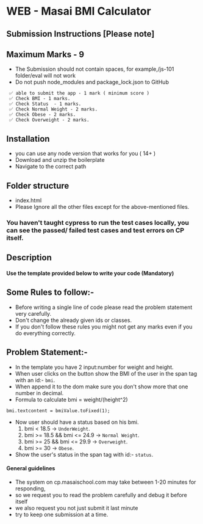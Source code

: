 # WEB - Masai BMI Calculator

## Submission Instructions [Please note]

## Maximum Marks - 9

- The Submission should not contain spaces, for example,/js-101 folder/eval will not work
- Do not push node_modules and package_lock.json to GitHub

```
 ✅ able to submit the app - 1 mark ( minimum score )
 ✅ Check BMI - 1 marks.
 ✅ Check Status  - 1 marks.
 ✅ Check Normal Weight - 2 marks.
 ✅ Check Obese - 2 marks.
 ✅ Check Overweight - 2 marks.
```

## Installation

- you can use any node version that works for you ( 14+ )
- Download and unzip the boilerplate
- Navigate to the correct path

## Folder structure

- index.html
- Please Ignore all the other files except for the above-mentioned files.

### You haven't taught cypress to run the test cases locally, you can see the passed/ failed test cases and test errors on CP itself.

## Description

#### Use the template provided below to write your code (Mandatory)

## Some Rules to follow:-

- Before writing a single line of code please read the problem statement very carefully.
- Don't change the already given ids or classes.
- If you don't follow these rules you might not get any marks even if you do everything correctly.

## Problem Statement:-

- In the template you have 2 input:number for weight and height.
- When user clicks on the button show the BMI of the user in the span tag with an id:- `bmi`.
- When append it to the dom make sure you don't show more that one number in decimal. 
- Formula to calculate bmi = weight/(height^2)
```
bmi.textcontent = bmiValue.toFixed(1);
```
- Now user should have a status based on his bmi.
  1. bmi < 18.5 -> `UnderWeight`.
  2. bmi >= 18.5 && bmi <= 24.9 -> `Normal Weight`.
  3. bmi >= 25 && bmi <= 29.9 -> `Overweight`.
  4. bmi >= 30 -> `Obese`.
- Show the user's status in the span tag with id:- `status`.

#### General guidelines

- The system on cp.masaischool.com may take between 1-20 minutes for responding,
- so we request you to read the problem carefully and debug it before itself
- we also request you not just submit it last minute
- try to keep one submission at a time.
